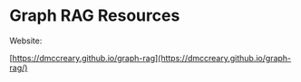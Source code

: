 # Graph RAG Resources

Website: 

[https://dmccreary.github.io/graph-rag](https://dmccreary.github.io/graph-rag/)